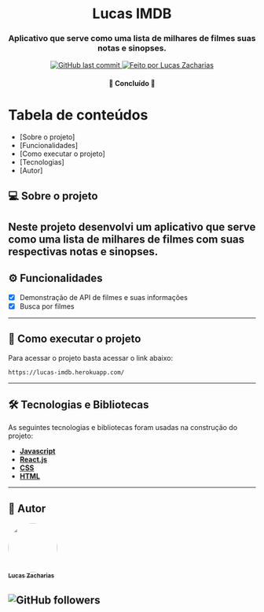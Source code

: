<h1 align="center">
      Lucas IMDB 
</h1>

<h3 align="center">
      Aplicativo que serve como uma lista de milhares de filmes suas notas e sinopses.
</h3>

<p align="center">
  
  <a href="https://github.com/lucaszacharias/lucas-imdb/commits/master">
    <img alt="GitHub last commit" src="https://img.shields.io/badge/last%20commit-2021-red">
  </a>

  <a href="https://github.com/lucaszacharias">
    <img alt="Feito por Lucas Zacharias" src="https://img.shields.io/badge/feito%20por-Lucas%20Zacharias-brightgreen">
  </a>
 
</p>

<h4 align="center">
	🚧  Concluído  🚧
</h4>

Tabela de conteúdos
=================
<!--ts-->
   * [Sobre o projeto]
   * [Funcionalidades]
   * [Como executar o projeto]
   * [Tecnologias]
   * [Autor]
<!--te-->

## 💻 Sobre o projeto

Neste projeto desenvolvi um aplicativo que serve como uma lista de milhares de filmes com suas respectivas notas e sinopses.
---

## ⚙️ Funcionalidades

- [x] Demonstração de API de filmes e suas informações
- [x] Busca por filmes 

---

## 🚀 Como executar o projeto

Para acessar o projeto basta acessar o link abaixo:

```
https://lucas-imdb.herokuapp.com/
```
---

## 🛠 Tecnologias e Bibliotecas 

As seguintes tecnologias e bibliotecas foram usadas na construção do projeto:

-   **[Javascript](https://www.javascript.com/)**
-   **[React.js]()**
-   **[CSS]()**
-   **[HTML]()**
---


## 🦸 Autor

<a href="https://github.com/lucaszacharias">
 <img style="border-radius: 50%;" src="https://imgur.com/a/nG1Xopu" width="100px;" alt=""/>
 <br />
 <sub><b>Lucas Zacharias</b></sub></a> <a href="https://github.com/lucaszacharias" title="Lucas Zacharias"></a>
 <br />

![GitHub followers](https://img.shields.io/github/followers/lucaszacharias?style=social) 
---
